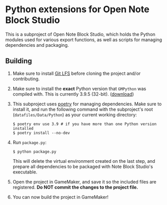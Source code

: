 # Python extensions for Open Note Block Studio

This is a subproject of Open Note Block Studio, which holds the Python modules used for various export functions, as well as scripts for managing dependencies and packaging.

## Building

1. Make sure to install [Git LFS](https://git-lfs.github.com/) before cloning the project and/or contributing.

2. Make sure to install the **exact** Python version that `GMPython` was compiled with. This is currently 3.9.5 (32-bit). ([download](https://www.python.org/downloads/release/python-395/))

3. This subproject uses [poetry](https://python-poetry.org/) for managing dependencies. Make sure to install it, and run the following command with the subproject's root (`datafiles/Data/Python`) as your current working directory:

   ```shell
   $ poetry env use 3.9 # if you have more than one Python version installed
   $ poetry install --no-dev
   ```

4. Run `package.py`:

   ```shell
   $ python package.py
   ```

   This will delete the virtual environment created on the last step, and prepare all dependencies to be packaged with Note Block Studio's executable.

5. Open the project in GameMaker, and save it so the included files are registered. **Do NOT commit the changes to the project file.**

6. You can now build the project in GameMaker!
